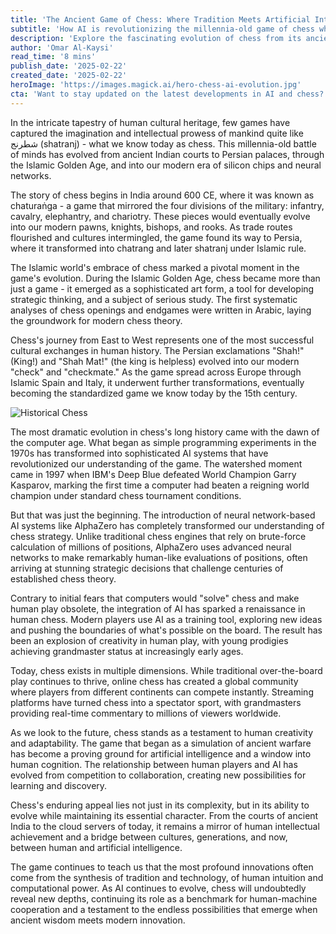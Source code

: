 ```yaml
---
title: 'The Ancient Game of Chess: Where Tradition Meets Artificial Intelligence'
subtitle: 'How AI is revolutionizing the millennia-old game of chess while preserving its essence'
description: 'Explore the fascinating evolution of chess from its ancient origins to its modern intersection with artificial intelligence. Discover how AI is revolutionizing this millennia-old game while preserving its essential character and sparking a renaissance in human play.'
author: 'Omar Al-Kaysi'
read_time: '8 mins'
publish_date: '2025-02-22'
created_date: '2025-02-22'
heroImage: 'https://images.magick.ai/hero-chess-ai-evolution.jpg'
cta: 'Want to stay updated on the latest developments in AI and chess? Follow us on LinkedIn for in-depth analysis and exclusive insights from grandmasters and AI researchers!'
---
```


In the intricate tapestry of human cultural heritage, few games have captured the imagination and intellectual prowess of mankind quite like شطرنج (shatranj) - what we know today as chess. This millennia-old battle of minds has evolved from ancient Indian courts to Persian palaces, through the Islamic Golden Age, and into our modern era of silicon chips and neural networks.

The story of chess begins in India around 600 CE, where it was known as chaturaṅga - a game that mirrored the four divisions of the military: infantry, cavalry, elephantry, and chariotry. These pieces would eventually evolve into our modern pawns, knights, bishops, and rooks. As trade routes flourished and cultures intermingled, the game found its way to Persia, where it transformed into chatrang and later shatranj under Islamic rule.

The Islamic world's embrace of chess marked a pivotal moment in the game's evolution. During the Islamic Golden Age, chess became more than just a game - it emerged as a sophisticated art form, a tool for developing strategic thinking, and a subject of serious study. The first systematic analyses of chess openings and endgames were written in Arabic, laying the groundwork for modern chess theory.

Chess's journey from East to West represents one of the most successful cultural exchanges in human history. The Persian exclamations "Shah!" (King!) and "Shah Mat!" (the king is helpless) evolved into our modern "check" and "checkmate." As the game spread across Europe through Islamic Spain and Italy, it underwent further transformations, eventually becoming the standardized game we know today by the 15th century.

![Historical Chess](https://images.magick.ai/hero-chess-ai-evolution.jpg)

The most dramatic evolution in chess's long history came with the dawn of the computer age. What began as simple programming experiments in the 1970s has transformed into sophisticated AI systems that have revolutionized our understanding of the game. The watershed moment came in 1997 when IBM's Deep Blue defeated World Champion Garry Kasparov, marking the first time a computer had beaten a reigning world champion under standard chess tournament conditions.

But that was just the beginning. The introduction of neural network-based AI systems like AlphaZero has completely transformed our understanding of chess strategy. Unlike traditional chess engines that rely on brute-force calculation of millions of positions, AlphaZero uses advanced neural networks to make remarkably human-like evaluations of positions, often arriving at stunning strategic decisions that challenge centuries of established chess theory.

Contrary to initial fears that computers would "solve" chess and make human play obsolete, the integration of AI has sparked a renaissance in human chess. Modern players use AI as a training tool, exploring new ideas and pushing the boundaries of what's possible on the board. The result has been an explosion of creativity in human play, with young prodigies achieving grandmaster status at increasingly early ages.

Today, chess exists in multiple dimensions. While traditional over-the-board play continues to thrive, online chess has created a global community where players from different continents can compete instantly. Streaming platforms have turned chess into a spectator sport, with grandmasters providing real-time commentary to millions of viewers worldwide.

As we look to the future, chess stands as a testament to human creativity and adaptability. The game that began as a simulation of ancient warfare has become a proving ground for artificial intelligence and a window into human cognition. The relationship between human players and AI has evolved from competition to collaboration, creating new possibilities for learning and discovery.

Chess's enduring appeal lies not just in its complexity, but in its ability to evolve while maintaining its essential character. From the courts of ancient India to the cloud servers of today, it remains a mirror of human intellectual achievement and a bridge between cultures, generations, and now, between human and artificial intelligence.

The game continues to teach us that the most profound innovations often come from the synthesis of tradition and technology, of human intuition and computational power. As AI continues to evolve, chess will undoubtedly reveal new depths, continuing its role as a benchmark for human-machine cooperation and a testament to the endless possibilities that emerge when ancient wisdom meets modern innovation.